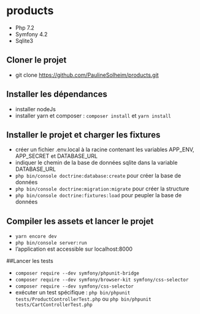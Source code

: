 # products
- Php 7.2  
- Symfony 4.2  
- Sqlite3

## Cloner le projet

- git clone https://github.com/PaulineSolheim/products.git

## Installer les dépendances

- installer nodeJs
- installer yarn et composer :  ``composer install`` et ``yarn install``

## Installer le projet et charger les fixtures 

- créer un fichier .env.local à la racine contenant les variables APP_ENV, APP_SECRET et DATABASE_URL
- indiquer le chemin de la base de données sqlite dans la variable DATABASE_URL
- ``php bin/console doctrine:database:create`` pour créer la base de données
- ``php bin/console doctrine:migration:migrate`` pour créer la structure
- ``php bin/console doctrine:fixtures:load`` pour peupler la base de données

## Compiler les assets et lancer le projet 

- ``yarn encore dev``
- ``php bin/console server:run``
- l’application est accessible sur localhost:8000

##Lancer les tests 

- ``composer require --dev symfony/phpunit-bridge``
- ``composer require --dev symfony/browser-kit symfony/css-selector``
- ``composer require --dev symfony/css-selector``
- exécuter un test spécifique : ``php bin/phpunit tests/ProductControllerTest.php`` ou ``php bin/phpunit tests/CartControllerTest.php``